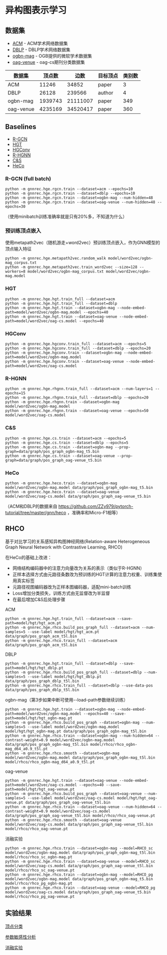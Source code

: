 # 异构图表示学习
## 数据集
* [ACM](https://github.com/liun-online/HeCo/tree/main/data/acm) - ACM学术网络数据集
* [DBLP](https://github.com/liun-online/HeCo/tree/main/data/dblp) - DBLP学术网络数据集
* [ogbn-mag](https://ogb.stanford.edu/docs/nodeprop/#ogbn-mag) - OGB提供的微软学术数据集
* [oag-venue](../kgrec/data/venue.py) - oag-cs期刊分类数据集

| 数据集 | 顶点数 | 边数 | 目标顶点 | 类别数 |
| --- | --- | --- | --- | --- |
| ACM | 11246 | 34852 | paper | 3 |
| DBLP | 26128 | 239566 | author | 4 |
| ogbn-mag | 1939743 | 21111007 | paper | 349 |
| oag-venue | 4235169 | 34520417 | paper | 360 |

## Baselines
* [R-GCN](https://arxiv.org/pdf/1703.06103)
* [HGT](https://arxiv.org/pdf/2003.01332)
* [HGConv](https://arxiv.org/pdf/2012.14722)
* [R-HGNN](https://arxiv.org/pdf/2105.11122)
* [C&S](https://arxiv.org/pdf/2010.13993)
* [HeCo](https://arxiv.org/pdf/2105.09111)

### R-GCN (full batch)
```shell
python -m gnnrec.hge.rgcn.train --dataset=acm --epochs=10
python -m gnnrec.hge.rgcn.train --dataset=dblp --epochs=10
python -m gnnrec.hge.rgcn.train --dataset=ogbn-mag --num-hidden=48
python -m gnnrec.hge.rgcn.train --dataset=oag-venue --num-hidden=48 --epochs=30
```
（使用minibatch训练准确率就是只有20%多，不知道为什么）

### 预训练顶点嵌入
使用metapath2vec（随机游走+word2vec）预训练顶点嵌入，作为GNN模型的顶点输入特征
```shell
python -m gnnrec.hge.metapath2vec.random_walk model/word2vec/ogbn-mag_corpus.txt
python -m gnnrec.hge.metapath2vec.train_word2vec --size=128 --workers=8 model/word2vec/ogbn-mag_corpus.txt model/word2vec/ogbn-mag.model
```

### HGT
```shell
python -m gnnrec.hge.hgt.train_full --dataset=acm
python -m gnnrec.hge.hgt.train_full --dataset=dblp
python -m gnnrec.hge.hgt.train --dataset=ogbn-mag --node-embed-path=model/word2vec/ogbn-mag.model --epochs=40
python -m gnnrec.hge.hgt.train --dataset=oag-venue --node-embed-path=model/word2vec/oag-cs.model --epochs=40
```

### HGConv
```shell
python -m gnnrec.hge.hgconv.train_full --dataset=acm --epochs=5
python -m gnnrec.hge.hgconv.train_full --dataset=dblp --epochs=20
python -m gnnrec.hge.hgconv.train --dataset=ogbn-mag --node-embed-path=model/word2vec/ogbn-mag.model
python -m gnnrec.hge.hgconv.train --dataset=oag-venue --node-embed-path=model/word2vec/oag-cs.model
```

### R-HGNN
```shell
python -m gnnrec.hge.rhgnn.train_full --dataset=acm --num-layers=1 --epochs=15
python -m gnnrec.hge.rhgnn.train_full --dataset=dblp --epochs=20
python -m gnnrec.hge.rhgnn.train --dataset=ogbn-mag model/word2vec/ogbn-mag.model
python -m gnnrec.hge.rhgnn.train --dataset=oag-venue --epochs=50 model/word2vec/oag-cs.model
```

### C&S
```shell
python -m gnnrec.hge.cs.train --dataset=acm --epochs=5
python -m gnnrec.hge.cs.train --dataset=dblp --epochs=5
python -m gnnrec.hge.cs.train --dataset=ogbn-mag --prop-graph=data/graph/pos_graph_ogbn-mag_t5.bin
python -m gnnrec.hge.cs.train --dataset=oag-venue --prop-graph=data/graph/pos_graph_oag-venue_t5.bin
```

### HeCo
```shell
python -m gnnrec.hge.heco.train --dataset=ogbn-mag model/word2vec/ogbn-mag.model data/graph/pos_graph_ogbn-mag_t5.bin
python -m gnnrec.hge.heco.train --dataset=oag-venue model/word2vec/oag-cs.model data/graph/pos_graph_oag-venue_t5.bin
```
（ACM和DBLP的数据来自 https://github.com/ZZy979/pytorch-tutorial/tree/master/gnn/heco ，准确率和Micro-F1相等）

## RHCO
基于对比学习的关系感知异构图神经网络(Relation-aware Heterogeneous Graph Neural Network with Contrastive Learning, RHCO)

在HeCo的基础上改进：
* 网络结构编码器中的注意力向量改为关系的表示（类似于R-HGNN）
* 正样本选择方式由元路径条数改为预训练的HGT计算的注意力权重、训练集使用真实标签
* 元路径视图编码器改为正样本图编码器，适配mini-batch训练
* Loss增加分类损失，训练方式由无监督改为半监督
* 在最后增加C&S后处理步骤

ACM
```shell
python -m gnnrec.hge.hgt.train_full --dataset=acm --save-path=model/hgt/hgt_acm.pt
python -m gnnrec.hge.rhco.build_pos_graph_full --dataset=acm --num-samples=5 --use-label model/hgt/hgt_acm.pt data/graph/pos_graph_acm_t5l.bin
python -m gnnrec.hge.rhco.train_full --dataset=acm data/graph/pos_graph_acm_t5l.bin
```

DBLP
```shell
python -m gnnrec.hge.hgt.train_full --dataset=dblp --save-path=model/hgt/hgt_dblp.pt
python -m gnnrec.hge.rhco.build_pos_graph_full --dataset=dblp --num-samples=5 --use-label model/hgt/hgt_dblp.pt data/graph/pos_graph_dblp_t5l.bin
python -m gnnrec.hge.rhco.train_full --dataset=dblp --use-data-pos data/graph/pos_graph_dblp_t5l.bin
```

ogbn-mag（第3步如果中断可使用--load-path参数继续训练）
```shell
python -m gnnrec.hge.hgt.train --dataset=ogbn-mag --node-embed-path=model/word2vec/ogbn-mag.model --epochs=40 --save-path=model/hgt/hgt_ogbn-mag.pt
python -m gnnrec.hge.rhco.build_pos_graph --dataset=ogbn-mag --num-samples=5 --use-label model/word2vec/ogbn-mag.model model/hgt/hgt_ogbn-mag.pt data/graph/pos_graph_ogbn-mag_t5l.bin
python -m gnnrec.hge.rhco.train --dataset=ogbn-mag --num-hidden=64 --contrast-weight=0.9 model/word2vec/ogbn-mag.model data/graph/pos_graph_ogbn-mag_t5l.bin model/rhco/rhco_ogbn-mag_d64_a0.9_t5l.pt
python -m gnnrec.hge.rhco.smooth --dataset=ogbn-mag model/word2vec/ogbn-mag.model data/graph/pos_graph_ogbn-mag_t5l.bin model/rhco/rhco_ogbn-mag_d64_a0.9_t5l.pt
```

oag-venue
```shell
python -m gnnrec.hge.hgt.train --dataset=oag-venue --node-embed-path=model/word2vec/oag-cs.model --epochs=40 --save-path=model/hgt/hgt_oag-venue.pt
python -m gnnrec.hge.rhco.build_pos_graph --dataset=oag-venue --num-samples=5 --use-label model/word2vec/oag-cs.model model/hgt/hgt_oag-venue.pt data/graph/pos_graph_oag-venue_t5l.bin
python -m gnnrec.hge.rhco.train --dataset=oag-venue --num-hidden=64 --contrast-weight=0.9 model/word2vec/oag-cs.model data/graph/pos_graph_oag-venue_t5l.bin model/rhco/rhco_oag-venue.pt
python -m gnnrec.hge.rhco.smooth --dataset=oag-venue model/word2vec/oag-cs.model data/graph/pos_graph_oag-venue_t5l.bin model/rhco/rhco_oag-venue.pt
```

消融实验
```shell
python -m gnnrec.hge.rhco.train --dataset=ogbn-mag --model=RHCO_sc model/word2vec/ogbn-mag.model data/graph/pos_graph_ogbn-mag_t5l.bin model/rhco/rhco_sc_ogbn-mag.pt
python -m gnnrec.hge.rhco.train --dataset=oag-venue --model=RHCO_sc model/word2vec/oag-cs.model data/graph/pos_graph_oag-venue_t5l.bin model/rhco/rhco_sc_oag-venue.pt
python -m gnnrec.hge.rhco.train --dataset=ogbn-mag --model=RHCO_pg model/word2vec/ogbn-mag.model data/graph/pos_graph_ogbn-mag_t5.bin model/rhco/rhco_pg_ogbn-mag.pt
python -m gnnrec.hge.rhco.train --dataset=oag-venue --model=RHCO_pg model/word2vec/oag-cs.model data/graph/pos_graph_oag-venue_t5.bin model/rhco/rhco_pg_oag-venue.pt
```

## 实验结果
[顶点分类](result/node_classification.csv)

[参数敏感性分析](result/param_analysis.csv)

[消融实验](result/ablation_study.csv)

